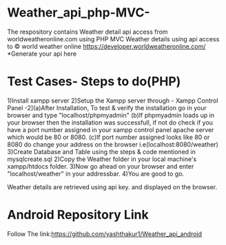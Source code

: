 # Weather_api_php-MVC-
The respository contains Weather detail api access from worldweatheronline.com using PHP MVC
Weather details using api access to © world weather online
https://developer.worldweatheronline.com/  *Generate your api here


Test Cases- Steps to do(PHP)
============================================
1)Install xampp server
2)Setup the Xampp server through - Xampp Control Panel
 -2](a)After Installation, To test & verify the installation go in your browser and type "localhost/phpmyadmin" 
     (b)If phpmyadmin loads up in your browser then the installation was successfull, if not do check if you have a port number 
	 assigned in your xampp control panel apache server which would be 80 or 8080.
     (c)If port number assigned looks like 80 or 8080 do change your address on the browser i.e(localhost:8080/weather)
3)Create Database and Table using the steps & code mentioned in mysqlcreate.sql
2)Copy the Weather folder in your local machine's xampp/htdocs folder.
3)Now go ahead on your browser and enter "localhost/weather" in your addressbar.
4)You are good to go.

Weather details are retrieved using api key. and displayed on the browser.

Android Repository Link
====================================
Follow The link:https://github.com/yashthakur1/Weather_api_android